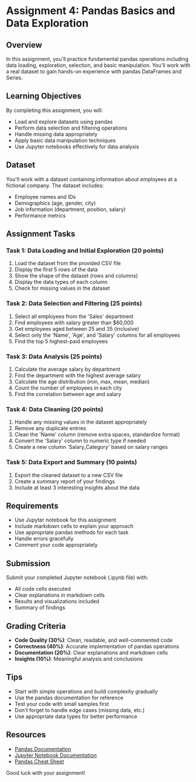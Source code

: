 # Assignment 4: Pandas Basics and Data Exploration

## Overview

In this assignment, you'll practice fundamental pandas operations including data loading, exploration, selection, and basic manipulation. You'll work with a real dataset to gain hands-on experience with pandas DataFrames and Series.

## Learning Objectives

By completing this assignment, you will:
- Load and explore datasets using pandas
- Perform data selection and filtering operations
- Handle missing data appropriately
- Apply basic data manipulation techniques
- Use Jupyter notebooks effectively for data analysis

## Dataset

You'll work with a dataset containing information about employees at a fictional company. The dataset includes:
- Employee names and IDs
- Demographics (age, gender, city)
- Job information (department, position, salary)
- Performance metrics

## Assignment Tasks

### Task 1: Data Loading and Initial Exploration (20 points)

1. Load the dataset from the provided CSV file
2. Display the first 5 rows of the data
3. Show the shape of the dataset (rows and columns)
4. Display the data types of each column
5. Check for missing values in the dataset

### Task 2: Data Selection and Filtering (25 points)

1. Select all employees from the 'Sales' department
2. Find employees with salary greater than $60,000
3. Get employees aged between 25 and 35 (inclusive)
4. Select only the 'Name', 'Age', and 'Salary' columns for all employees
5. Find the top 5 highest-paid employees

### Task 3: Data Analysis (25 points)

1. Calculate the average salary by department
2. Find the department with the highest average salary
3. Calculate the age distribution (min, max, mean, median)
4. Count the number of employees in each city
5. Find the correlation between age and salary

### Task 4: Data Cleaning (20 points)

1. Handle any missing values in the dataset appropriately
2. Remove any duplicate entries
3. Clean the 'Name' column (remove extra spaces, standardize format)
4. Convert the 'Salary' column to numeric type if needed
5. Create a new column 'Salary_Category' based on salary ranges

### Task 5: Data Export and Summary (10 points)

1. Export the cleaned dataset to a new CSV file
2. Create a summary report of your findings
3. Include at least 3 interesting insights about the data

## Requirements

- Use Jupyter notebook for this assignment
- Include markdown cells to explain your approach
- Use appropriate pandas methods for each task
- Handle errors gracefully
- Comment your code appropriately

## Submission

Submit your completed Jupyter notebook (.ipynb file) with:
- All code cells executed
- Clear explanations in markdown cells
- Results and visualizations included
- Summary of findings

## Grading Criteria

- **Code Quality (30%)**: Clean, readable, and well-commented code
- **Correctness (40%)**: Accurate implementation of pandas operations
- **Documentation (20%)**: Clear explanations and markdown cells
- **Insights (10%)**: Meaningful analysis and conclusions

## Tips

- Start with simple operations and build complexity gradually
- Use the pandas documentation for reference
- Test your code with small samples first
- Don't forget to handle edge cases (missing data, etc.)
- Use appropriate data types for better performance

## Resources

- [Pandas Documentation](https://pandas.pydata.org/docs/)
- [Jupyter Notebook Documentation](https://jupyter-notebook.readthedocs.io/)
- [Pandas Cheat Sheet](https://pandas.pydata.org/Pandas_Cheat_Sheet.pdf)

Good luck with your assignment!